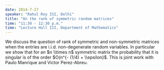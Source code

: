 ```yaml
---
date: 2014-7-17
speaker: "Rahul Roy ISI, Delhi"
title: "On the rank of symmetric random matrices"
time: "11:30 - 12:30 p.m." 
time: "Lecture Hall III, Department of Mathematics"
---
```

We discuss the question of rank of symmetric and non-symmetric
matrices when the entries are i.i.d. non-degenerate random variables. In
particular we show that for an $n \\times n$ symmetric matrix the
probability that it is singular is of the order $O(n^{- (1/4) + \\epsilon}$.
This is joint work with Paulo Manrique and Victor Perez-Abreu.
